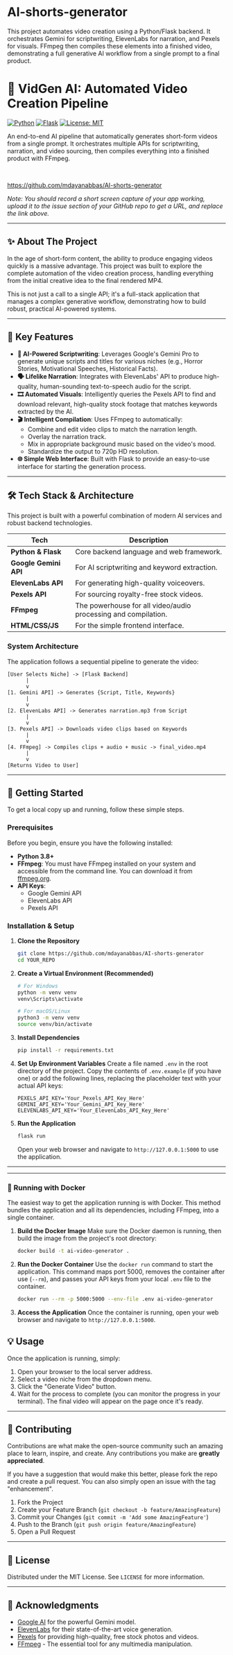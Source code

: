 # AI-shorts-generator
This project automates video creation using a Python/Flask backend. It orchestrates Gemini for scriptwriting, ElevenLabs for narration, and Pexels for visuals. FFmpeg then compiles these elements into a finished video, demonstrating a full generative AI workflow from a single prompt to a final product.

# 🤖 VidGen AI: Automated Video Creation Pipeline

[![Python](https://img.shields.io/badge/Python-3.9+-blue?style=for-the-badge&logo=python)](https://www.python.org/)
[![Flask](https://img.shields.io/badge/Flask-2.0-black?style=for-the-badge&logo=flask)](https://flask.palletsprojects.com/)
[![License: MIT](https://img.shields.io/badge/License-MIT-yellow.svg?style=for-the-badge)](https://opensource.org/licenses/MIT)

An end-to-end AI pipeline that automatically generates short-form videos from a single prompt. It orchestrates multiple APIs for scriptwriting, narration, and video sourcing, then compiles everything into a finished product with FFmpeg.

<br>

https://github.com/mdayanabbas/AI-shorts-generator

_Note: You should record a short screen capture of your app working, upload it to the issue section of your GitHub repo to get a URL, and replace the link above._

---

## ✨ About The Project

In the age of short-form content, the ability to produce engaging videos quickly is a massive advantage. This project was built to explore the complete automation of the video creation process, handling everything from the initial creative idea to the final rendered MP4.

This is not just a call to a single API; it's a full-stack application that manages a complex generative workflow, demonstrating how to build robust, practical AI-powered systems.

---

## 🚀 Key Features

-   **📝 AI-Powered Scriptwriting**: Leverages Google's Gemini Pro to generate unique scripts and titles for various niches (e.g., Horror Stories, Motivational Speeches, Historical Facts).
-   **🗣️ Lifelike Narration**: Integrates with ElevenLabs' API to produce high-quality, human-sounding text-to-speech audio for the script.
-   **🎞️ Automated Visuals**: Intelligently queries the Pexels API to find and download relevant, high-quality stock footage that matches keywords extracted by the AI.
-   **🎬 Intelligent Compilation**: Uses FFmpeg to automatically:
    -   Combine and edit video clips to match the narration length.
    -   Overlay the narration track.
    -   Mix in appropriate background music based on the video's mood.
    -   Standardize the output to 720p HD resolution.
-   **🌐 Simple Web Interface**: Built with Flask to provide an easy-to-use interface for starting the generation process.

---

## 🛠️ Tech Stack & Architecture

This project is built with a powerful combination of modern AI services and robust backend technologies.

| Tech                                                                   | Description                                |
| ---------------------------------------------------------------------- | ------------------------------------------ |
| **Python & Flask** | Core backend language and web framework.   |
| **Google Gemini API** | For AI scriptwriting and keyword extraction. |
| **ElevenLabs API** | For generating high-quality voiceovers.      |
| **Pexels API** | For sourcing royalty-free stock videos.    |
| **FFmpeg** | The powerhouse for all video/audio processing and compilation. |
| **HTML/CSS/JS** | For the simple frontend interface.         |

### System Architecture

The application follows a sequential pipeline to generate the video:

```
[User Selects Niche] -> [Flask Backend]
      |
      v
[1. Gemini API] -> Generates {Script, Title, Keywords}
      |
      v
[2. ElevenLabs API] -> Generates narration.mp3 from Script
      |
      v
[3. Pexels API] -> Downloads video clips based on Keywords
      |
      v
[4. FFmpeg] -> Compiles clips + audio + music -> final_video.mp4
      |
      v
[Returns Video to User]
```

---

## 🏁 Getting Started

To get a local copy up and running, follow these simple steps.

### Prerequisites

Before you begin, ensure you have the following installed:
* **Python 3.8+**
* **FFmpeg**: You must have FFmpeg installed on your system and accessible from the command line. You can download it from [ffmpeg.org](https://ffmpeg.org/download.html).
* **API Keys**:
    * Google Gemini API
    * ElevenLabs API
    * Pexels API

### Installation & Setup

1.  **Clone the Repository**
    ```sh
    git clone https://github.com/mdayanabbas/AI-shorts-generator
    cd YOUR_REPO
    ```

2.  **Create a Virtual Environment (Recommended)**
    ```sh
    # For Windows
    python -m venv venv
    venv\Scripts\activate

    # For macOS/Linux
    python3 -m venv venv
    source venv/bin/activate
    ```

3.  **Install Dependencies**
    ```sh
    pip install -r requirements.txt
    ```

4.  **Set Up Environment Variables**
    Create a file named `.env` in the root directory of the project. Copy the contents of `.env.example` (if you have one) or add the following lines, replacing the placeholder text with your actual API keys:
    ```.env
    PEXELS_API_KEY='Your_Pexels_API_Key_Here'
    GEMINI_API_KEY='Your_Gemini_API_Key_Here'
    ELEVENLABS_API_KEY='Your_ElevenLabs_API_Key_Here'
    ```

5.  **Run the Application**
    ```sh
    flask run
    ```
    Open your web browser and navigate to `http://127.0.0.1:5000` to use the application.

---

---

### 🐳 Running with Docker

The easiest way to get the application running is with Docker. This method bundles the application and all its dependencies, including FFmpeg, into a single container.

1.  **Build the Docker Image**
    Make sure the Docker daemon is running, then build the image from the project's root directory:
    ```sh
    docker build -t ai-video-generator .
    ```

2.  **Run the Docker Container**
    Use the `docker run` command to start the application. This command maps port 5000, removes the container after use (`--rm`), and passes your API keys from your local `.env` file to the container.
    ```sh
    docker run --rm -p 5000:5000 --env-file .env ai-video-generator
    ```

3.  **Access the Application**
    Once the container is running, open your web browser and navigate to `http://127.0.0.1:5000`.

## 💡 Usage

Once the application is running, simply:
1.  Open your browser to the local server address.
2.  Select a video niche from the dropdown menu.
3.  Click the "Generate Video" button.
4.  Wait for the process to complete (you can monitor the progress in your terminal). The final video will appear on the page once it's ready.

---

## 🤝 Contributing

Contributions are what make the open-source community such an amazing place to learn, inspire, and create. Any contributions you make are **greatly appreciated**.

If you have a suggestion that would make this better, please fork the repo and create a pull request. You can also simply open an issue with the tag "enhancement".

1.  Fork the Project
2.  Create your Feature Branch (`git checkout -b feature/AmazingFeature`)
3.  Commit your Changes (`git commit -m 'Add some AmazingFeature'`)
4.  Push to the Branch (`git push origin feature/AmazingFeature`)
5.  Open a Pull Request

---

## 📄 License

Distributed under the MIT License. See `LICENSE` for more information.

---

## 🙏 Acknowledgments

* [Google AI](https://ai.google/) for the powerful Gemini model.
* [ElevenLabs](https://elevenlabs.io/) for their state-of-the-art voice generation.
* [Pexels](https://www.pexels.com) for providing high-quality, free stock photos and videos.
* [FFmpeg](https://ffmpeg.org/) - The essential tool for any multimedia manipulation.

```

